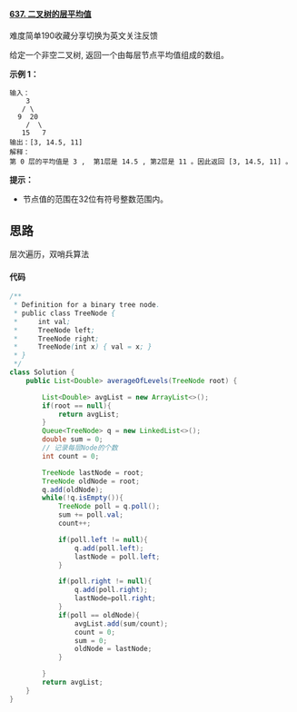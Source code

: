 #### [637. 二叉树的层平均值](https://leetcode-cn.com/problems/average-of-levels-in-binary-tree/)

难度简单190收藏分享切换为英文关注反馈

给定一个非空二叉树, 返回一个由每层节点平均值组成的数组。

 

**示例 1：**

```
输入：
    3
   / \
  9  20
    /  \
   15   7
输出：[3, 14.5, 11]
解释：
第 0 层的平均值是 3 ,  第1层是 14.5 , 第2层是 11 。因此返回 [3, 14.5, 11] 。
```

 

**提示：**

-   节点值的范围在32位有符号整数范围内。



## 思路

层次遍历，双哨兵算法

#### 代码

```java
/**
 * Definition for a binary tree node.
 * public class TreeNode {
 *     int val;
 *     TreeNode left;
 *     TreeNode right;
 *     TreeNode(int x) { val = x; }
 * }
 */
class Solution {
    public List<Double> averageOfLevels(TreeNode root) {

        List<Double> avgList = new ArrayList<>();
        if(root == null){
            return avgList;
        }
        Queue<TreeNode> q = new LinkedList<>();
        double sum = 0;
        // 记录每层Node的个数
        int count = 0;

        TreeNode lastNode = root;
        TreeNode oldNode = root;
        q.add(oldNode);
        while(!q.isEmpty()){
            TreeNode poll = q.poll();
            sum += poll.val;
            count++;

            if(poll.left != null){
                q.add(poll.left);
                lastNode = poll.left;
            }

            if(poll.right != null){
                q.add(poll.right);
                lastNode=poll.right;
            }
            if(poll == oldNode){
                avgList.add(sum/count);
                count = 0;
                sum = 0;
                oldNode = lastNode;
            }

        }
        return avgList;
    }
}
```

